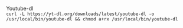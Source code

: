 Youtube-dl   
`curl -L https://yt-dl.org/downloads/latest/youtube-dl -o /usr/local/bin/youtube-dl && chmod a+rx /usr/local/bin/youtube-dl`
